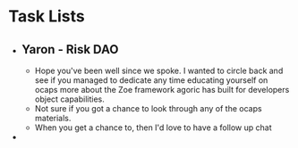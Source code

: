 # Task Lists
- ## Yaron - Risk DAO
	- Hope you've been well since we spoke. I wanted to circle back and see if you managed to dedicate any time educating yourself on ocaps  more about the Zoe framework agoric has built for developers  object capabilities.
	- Not sure if you got a chance to look through any of the ocaps materials.
	- When you get a chance to, then I'd love to have a follow up chat
-
